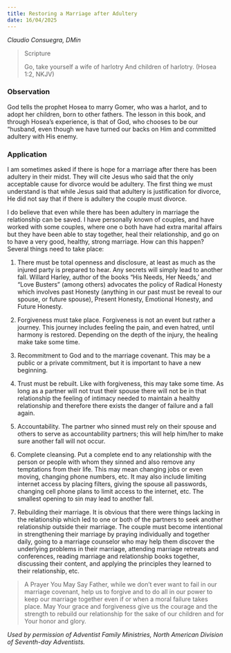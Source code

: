 ```yaml
---
title: Restoring a Marriage after Adultery
date: 16/04/2025
---
```


_Claudio Consuegra, DMin_

> <p>Scripture</p>
> Go, take yourself a wife of harlotry And children of harlotry. (Hosea 1:2, NKJV)

### Observation

God tells the prophet Hosea to marry Gomer, who was a harlot, and to adopt her children, born to other fathers. The lesson in this book, and through Hosea’s experience, is that of God, who chooses to be our “husband, even though we have turned our backs on Him and committed adultery with His enemy.

### Application

I am sometimes asked if there is hope for a marriage after there has been adultery in their midst. They will cite Jesus who said that the only acceptable cause for divorce would be adultery. The first thing we must understand is that while Jesus said that adultery is justification for divorce, He did not say that if there is adultery the couple must divorce.

I do believe that even while there has been adultery in marriage the relationship can be saved. I have personally known of couples, and have worked with some couples, where one o both have had extra marital affairs but they have been able to stay together, heal their relationship, and go on to have a very good, healthy, strong marriage. How can this happen? Several things need to take place:

1. There must be total openness and disclosure, at least as much as the injured party is prepared to hear. Any secrets will simply lead to another fall. Willard Harley, author of the books “His Needs, Her Needs,’ and “Love Busters” (among others) advocates the policy of Radical Honesty which involves past Honesty (anything in our past must be reveal to our spouse, or future spouse), Present Honesty, Emotional Honesty, and Future Honesty.

2. Forgiveness must take place. Forgiveness is not an event but rather a journey. This journey includes feeling the pain, and even hatred, until harmony is restored. Depending on the depth of the injury, the healing make take some time.

3. Recommitment to God and to the marriage covenant. This may be a public or a private commitment, but it is important to have a new beginning.

4. Trust must be rebuilt. Like with forgiveness, this may take some time. As long as a partner will not trust their spouse there will not be in that relationship the feeling of intimacy needed to maintain a healthy relationship and therefore there exists the danger of failure and a fall again.

5. Accountability. The partner who sinned must rely on their spouse and others to serve as accountability partners; this will help him/her to make sure another fall will not occur.

6. Complete cleansing. Put a complete end to any relationship with the person or people with whom they sinned and also remove any temptations from their life. This may mean changing jobs or even moving, changing phone numbers, etc. It may also include limiting internet access by placing filters, giving the spouse all passwords, changing cell phone plans to limit access to the internet, etc. The smallest opening to sin may lead to another fall.

7. Rebuilding their marriage. It is obvious that there were things lacking in the relationship which led to one or both of the partners to seek another relationship outside their marriage. The couple must become intentional in strengthening their marriage by praying individually and together daily, going to a marriage counselor who may help them discover the underlying problems in their marriage, attending marriage retreats and conferences, reading marriage and relationship books together, discussing their content, and applying the principles they learned to their relationship, etc.

> <callout>A Prayer You May Say</callout>
> Father, while we don’t ever want to fail in our marriage covenant, help us to forgive and to do all in our power to keep our marriage together even if or when a moral failure takes place. May Your grace and forgiveness give us the courage and the strength to rebuild our relationship for the sake of our children and for Your honor and glory.

_Used by permission of Adventist Family Ministries, North American Division of Seventh-day Adventists._